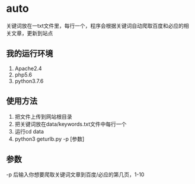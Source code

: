 # auto
 关键词放在一txt文件里，每行一个，程序会根据关键词自动爬取百度和必应的相关文章，更新到站点
## 我的运行环境
1. Apache2.4
2. php5.6
3. python3.7.6
## 使用方法
1. 把文件上传到网站根目录
2. 把关键词放在data/keywords.txt文件中每行一个
3. 运行cd data
4. python3 geturlb.py -p [参数]
## 参数
-p 后输入你想要爬取关键词文章到百度/必应的第几页，1-10
